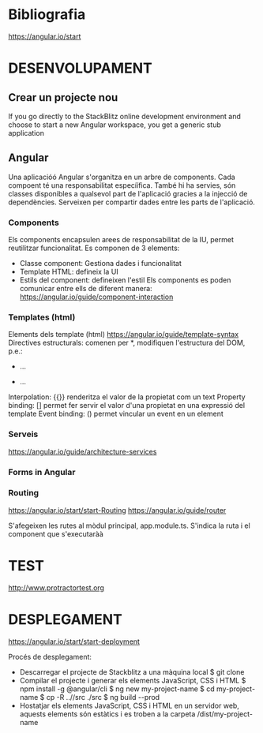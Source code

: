 # Bibliografia
https://angular.io/start


# DESENVOLUPAMENT

## Crear un projecte nou
If you go directly to the StackBlitz online development environment and choose to start a new Angular workspace, you get a generic stub application

## Angular
Una aplicacióó Angular s'organitza en un arbre de components. Cada compoent té una responsabilitat especíífica.
També hi ha servies, són classes disponibles a qualsevol part de l'aplicació gracies a la injecció de dependències. Serveixen per compartir dades entre les parts de l'aplicació.

### Components
Els components encapsulen arees de responsabilitat de la IU, permet reutilitzar funcionalitat.
Es componen de 3 elements:
* Classe component: Gestiona dades i funcionalitat
* Template HTML: defineix la UI
* Estils del component: defineixen l'estil
Els components es poden comunicar entre ells de diferent manera: https://angular.io/guide/component-interaction

### Templates (html)
Elements dels template (html) https://angular.io/guide/template-syntax 
Directives estructurals: comenen per *, modifiquen l'estructura del DOM, p.e.:
* <div *ngFor="let product of products">...</div>
* <p *ngIf="product.description">...</p>
Interpolation: {{}} renderitza el valor de la propietat com un text
Property binding: [] permet fer servir el valor d'una propietat en una expressió del template
Event binding: () permet vincular un event en un element

### Serveis
https://angular.io/guide/architecture-services

### Forms in Angular

### Routing
https://angular.io/start/start-Routing
https://angular.io/guide/router

S'afegeixen les rutes al mòdul principal, app.module.ts. S'indica la ruta i el component que s'executaràà

# TEST
http://www.protractortest.org


# DESPLEGAMENT
https://angular.io/start/start-deployment

Procés de desplegament:
* Descarregar el projecte de Stackblitz a una màquina local
  $ git clone <stackblitz-project>
* Compilar el projecte i generar els elements JavaScript, CSS i HTML
  $ npm install -g @angular/cli
  $ ng new my-project-name
  $ cd my-project-name
  $ cp -R ../<stackblits-project>/src ./src
  $ ng build --prod
* Hostatjar els elements JavaScript, CSS i HTML en un servidor web, aquests elements són estàtics i es troben a la carpeta /dist/my-project-name

